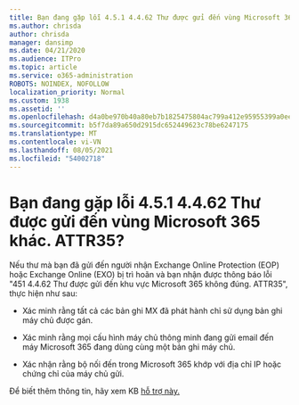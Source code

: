 ```yaml
---
title: Bạn đang gặp lỗi 4.5.1 4.4.62 Thư được gửi đến vùng Microsoft 365 khác. ATTR35?
ms.author: chrisda
author: chrisda
manager: dansimp
ms.date: 04/21/2020
ms.audience: ITPro
ms.topic: article
ms.service: o365-administration
ROBOTS: NOINDEX, NOFOLLOW
localization_priority: Normal
ms.custom: 1938
ms.assetid: ''
ms.openlocfilehash: d4a0be970b40a80eb7b1825475804ac799a412e95955399a0ee120ae0d2a12df
ms.sourcegitcommit: b5f7da89a650d2915dc652449623c78be6247175
ms.translationtype: MT
ms.contentlocale: vi-VN
ms.lasthandoff: 08/05/2021
ms.locfileid: "54002718"
---
```

# <a name="are-you-seeing-error-451-4462-mail-sent-to-the-wrong-microsoft-365-region-attr35"></a>Bạn đang gặp lỗi 4.5.1 4.4.62 Thư được gửi đến vùng Microsoft 365 khác. ATTR35?

Nếu thư mà bạn đã gửi đến người nhận Exchange Online Protection (EOP) hoặc Exchange Online (EXO) bị trì hoãn và bạn nhận được thông báo lỗi "451 4.4.62 Thư được gửi đến khu vực Microsoft 365 không đúng. ATTR35", thực hiện như sau:

- Xác minh rằng tất cả các bản ghi MX đã phát hành chỉ sử dụng bản ghi máy chủ được gán.

- Xác minh rằng mọi cấu hình máy chủ thông minh đang gửi email đến máy Microsoft 365 đang dùng cùng một bản ghi máy chủ.

- Xác nhận rằng bộ nối đến trong Microsoft 365 khớp với địa chỉ IP hoặc chứng chỉ của máy chủ gửi.

Để biết thêm thông tin, hãy xem KB [hỗ trợ này.](https://support.microsoft.com/help/4057301/attr35-response-code-when-mail-is-sent-to-eop-exo)
